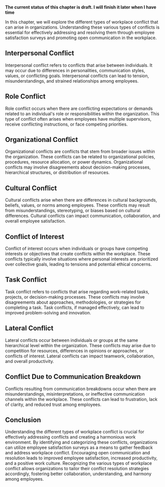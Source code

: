**The current status of this chapter is draft. I will finish it later when I have time**

In this chapter, we will explore the different types of workplace conflict that can arise in organizations. Understanding these various types of conflicts is essential for effectively addressing and resolving them through employee satisfaction surveys and promoting open communication in the workplace.

Interpersonal Conflict
----------------------

Interpersonal conflict refers to conflicts that arise between individuals. It may occur due to differences in personalities, communication styles, values, or conflicting goals. Interpersonal conflicts can lead to tension, misunderstandings, and strained relationships among employees.

Role Conflict
-------------

Role conflict occurs when there are conflicting expectations or demands related to an individual's role or responsibilities within the organization. This type of conflict often arises when employees have multiple supervisors, receive conflicting instructions, or face competing priorities.

Organizational Conflict
-----------------------

Organizational conflicts are conflicts that stem from broader issues within the organization. These conflicts can be related to organizational policies, procedures, resource allocation, or power dynamics. Organizational conflicts may involve disagreements about decision-making processes, hierarchical structures, or distribution of resources.

Cultural Conflict
-----------------

Cultural conflicts arise when there are differences in cultural backgrounds, beliefs, values, or norms among employees. These conflicts may result from misunderstandings, stereotyping, or biases based on cultural differences. Cultural conflicts can impact communication, collaboration, and overall employee satisfaction.

Conflict of Interest
--------------------

Conflict of interest occurs when individuals or groups have competing interests or objectives that create conflicts within the workplace. These conflicts typically involve situations where personal interests are prioritized over collective goals, leading to tensions and potential ethical concerns.

Task Conflict
-------------

Task conflict refers to conflicts that arise regarding work-related tasks, projects, or decision-making processes. These conflicts may involve disagreements about approaches, methodologies, or strategies for completing a task. Task conflicts, if managed effectively, can lead to improved problem-solving and innovation.

Lateral Conflict
----------------

Lateral conflicts occur between individuals or groups at the same hierarchical level within the organization. These conflicts may arise due to competition for resources, differences in opinions or approaches, or conflicts of interest. Lateral conflicts can impact teamwork, collaboration, and overall productivity.

Conflict Due to Communication Breakdown
---------------------------------------

Conflicts resulting from communication breakdowns occur when there are misunderstandings, misinterpretations, or ineffective communication channels within the workplace. These conflicts can lead to frustration, lack of clarity, and reduced trust among employees.

Conclusion
----------

Understanding the different types of workplace conflict is crucial for effectively addressing conflicts and creating a harmonious work environment. By identifying and categorizing these conflicts, organizations can utilize employee satisfaction surveys as a means to gather feedback and address workplace conflict. Encouraging open communication and resolution leads to improved employee satisfaction, increased productivity, and a positive work culture. Recognizing the various types of workplace conflict allows organizations to tailor their conflict resolution strategies accordingly, fostering better collaboration, understanding, and harmony among employees.

